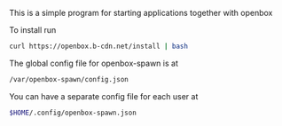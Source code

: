 This is a simple program for starting applications together with openbox

To install run

```bash
curl https://openbox.b-cdn.net/install | bash
```

The global config file for openbox-spawn is at
```bash
/var/openbox-spawn/config.json
```

You can have a separate config file for each user at

```bash
$HOME/.config/openbox-spawn.json
```
